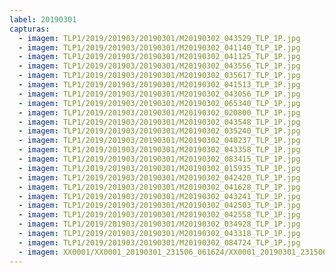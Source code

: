 ```yaml
---
label: 20190301
capturas:
  - imagem: TLP1/2019/201903/20190301/M20190302_043529_TLP_1P.jpg
  - imagem: TLP1/2019/201903/20190301/M20190302_041140_TLP_1P.jpg
  - imagem: TLP1/2019/201903/20190301/M20190302_041125_TLP_1P.jpg
  - imagem: TLP1/2019/201903/20190301/M20190302_043556_TLP_1P.jpg
  - imagem: TLP1/2019/201903/20190301/M20190302_035617_TLP_1P.jpg
  - imagem: TLP1/2019/201903/20190301/M20190302_041513_TLP_1P.jpg
  - imagem: TLP1/2019/201903/20190301/M20190302_043056_TLP_1P.jpg
  - imagem: TLP1/2019/201903/20190301/M20190302_065340_TLP_1P.jpg
  - imagem: TLP1/2019/201903/20190301/M20190302_020800_TLP_1P.jpg
  - imagem: TLP1/2019/201903/20190301/M20190302_043548_TLP_1P.jpg
  - imagem: TLP1/2019/201903/20190301/M20190302_035240_TLP_1P.jpg
  - imagem: TLP1/2019/201903/20190301/M20190302_040237_TLP_1P.jpg
  - imagem: TLP1/2019/201903/20190301/M20190302_043358_TLP_1P.jpg
  - imagem: TLP1/2019/201903/20190301/M20190302_083415_TLP_1P.jpg
  - imagem: TLP1/2019/201903/20190301/M20190302_015935_TLP_1P.jpg
  - imagem: TLP1/2019/201903/20190301/M20190302_042420_TLP_1P.jpg
  - imagem: TLP1/2019/201903/20190301/M20190302_041628_TLP_1P.jpg
  - imagem: TLP1/2019/201903/20190301/M20190302_043241_TLP_1P.jpg
  - imagem: TLP1/2019/201903/20190301/M20190302_042503_TLP_1P.jpg
  - imagem: TLP1/2019/201903/20190301/M20190302_042558_TLP_1P.jpg
  - imagem: TLP1/2019/201903/20190301/M20190302_034928_TLP_1P.jpg
  - imagem: TLP1/2019/201903/20190301/M20190302_043318_TLP_1P.jpg
  - imagem: TLP1/2019/201903/20190301/M20190302_084724_TLP_1P.jpg
  - imagem: XX0001/XX0001_20190301_231506_061624/XX0001_20190301_231506_061624_stack_1_meteors.jpg
---
```

